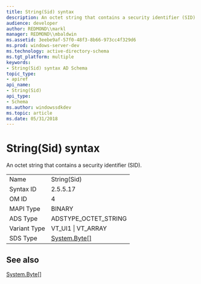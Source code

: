 ```yaml
---
title: String(Sid) syntax
description: An octet string that contains a security identifier (SID).
audience: developer
author: REDMOND\\markl
manager: REDMOND\\mbaldwin
ms.assetid: 3eebe9af-57f0-48f3-8b66-973cc4f329d6
ms.prod: windows-server-dev
ms.technology: active-directory-schema
ms.tgt_platform: multiple
keywords:
- String(Sid) syntax AD Schema
topic_type:
- apiref
api_name:
- String(Sid)
api_type:
- Schema
ms.author: windowssdkdev
ms.topic: article
ms.date: 05/31/2018
---
```


# String(Sid) syntax

An octet string that contains a security identifier (SID).



|              |                                                                   |
|--------------|-------------------------------------------------------------------|
| Name         | String(Sid)                                                       |
| Syntax ID    | 2.5.5.17                                                          |
| OM ID        | 4                                                                 |
| MAPI Type    | BINARY                                                            |
| ADS Type     | ADSTYPE\_OCTET\_STRING                                            |
| Variant Type | VT\_UI1 \| VT\_ARRAY                                              |
| SDS Type     | [System.Byte\[\]](http://go.microsoft.com/fwlink/p/?linkid=83861) |



## See also

<dl> <dt>

[System.Byte\[\]](http://go.microsoft.com/fwlink/p/?linkid=83861)
</dt> </dl>

 

 




